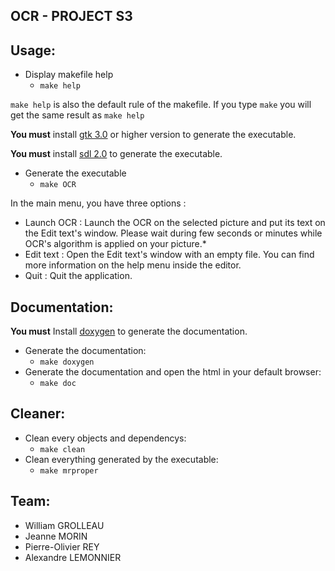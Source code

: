 ## OCR - PROJECT S3

## Usage:

- Display makefile help
    - `make help`

`make help` is also the default rule of the makefile.
If you type `make` you will get the same result as `make help`

**You must** install [gtk 3.0](gtk.org/download/linux.php) or higher version to generate the executable.

**You must** install [sdl 2.0](wiki.libsdl.org/Installation) to generate the executable.

- Generate the executable
    - `make OCR`

In the main menu, you have three options :

- Launch OCR :
    Launch the OCR on the selected picture and put its text on the Edit text's window.
    Please wait during few seconds or minutes while OCR's algorithm is applied on your picture.*
- Edit text :
    Open the Edit text's window with an empty file. You can find more information on the help menu inside the editor.
- Quit :
    Quit the application.

## Documentation:

**You must** Install [doxygen](http://www.doxygen.nl/manual/install.html) to generate the documentation.

- Generate the documentation:
    - `make doxygen`
- Generate the documentation and open the html in your default browser:
    - `make doc`

## Cleaner:

- Clean every objects and dependencys:
    - `make clean`
- Clean everything generated by the executable:
    - `make mrproper`

## Team:

- William GROLLEAU
- Jeanne MORIN
- Pierre-Olivier REY
- Alexandre LEMONNIER
